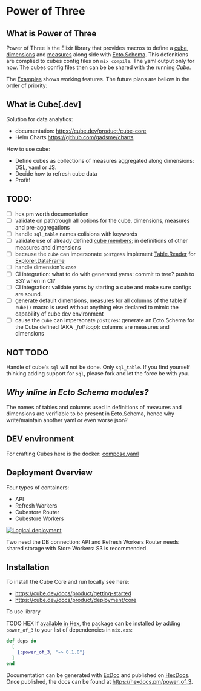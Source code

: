 # Power of Three

## What is Power of Three

Power of Three is the Elixir library that provides macros to define a [cube](https://cube.dev/docs/product/data-modeling/reference/cube), [dimensions](https://cube.dev/docs/product/data-modeling/reference/dimensions) and [measures](https://cube.dev/docs/product/data-modeling/reference/measures) along side with [Ecto.Schema](https://hexdocs.pm/ecto/Ecto.Schema.html).
This defenitions are complied to cubes config files on `mix compile`. The yaml output only for now.
The cubes config files then can be be shared with the running _Cube_.

The [Examples](./lib/example/customer.ex#L27) shows working features. The future plans are bellow in the order of priority:

## What is Cube[.dev]

Solution for data analytics:
 - documentation: https://cube.dev/product/cube-core
 - Helm Charts https://github.com/gadsme/charts

How to use cube:
 - Define cubes as collections of measures aggregated along dimensions: DSL, yaml or JS.
 - Decide how to refresh cube data
 - Profit!

## TODO:
  - [ ] hex.pm worth documentation
  - [ ] validate on pathtrough all options for the cube, dimensions, measures and pre-aggregations
  - [ ] handle `sql_table` names colisions with keywords
  - [ ] validate use of already defined [cube members:](https://cube.dev/docs/product/data-modeling/concepts/calculated-members#members-of-the-same-cube) in definitions of other measures and dimensions
  - [ ] because the `cube` can impersonate `postgres` implement [Table.Reader](https://hexdocs.pm/table/Table.Reader.html) for [Explorer.DataFrame](https://cigrainger.com/introducing-explorer/) 
  - [ ] handle dimension's `case`
  - [ ] CI integration: what to do with generated yams: commit to tree? push to S3? when in CI?
  - [ ] CI integration: validate yams by starting a cube and make sure configs are sound.
  - [ ] generate default dimensions, measures for all columns of the table if `cube()` macro is used without anything else declared to mimic the capability of cube dev environment
  - [ ] cause the `cube` can impersonate `postgres`: generate an Ecto.Schema for the Cube defined (AKA __full loop_): columns are measures and dimensions

## NOT TODO

Handle of cube's `sql` will not be done. Only `sql_table`. If you find yourself thinking adding support for `sql`, please fork and let the force be with you.

## _Why inline in Ecto Schema modules?_ 

The names of tables and columns used in definitions of measures and dimensions are verifiable to be present in Ecto.Schema, hence why write/maintain another yaml or even worse json?

## DEV environment

For crafting Cubes here is the docker: [compose.yaml](./compose.yml)

## Deployment Overview

Four types of containers:
  - API
  - Refresh Workers
  - Cubestore Router
  - Cubestore Workers

[![Logical deployment](https://ucarecdn.com/b4695d0a-46a9-4552-93f8-71309de51a43/)](https://cube.dev/docs/product/deployment)

Two need the DB connection: API and Refresh Workers
Router needs shared storage with Store Workers: S3 is recommended.

## Installation

To install the Cube Core and run locally see here:
  - https://cube.dev/docs/product/getting-started
  - https://cube.dev/docs/product/deployment/core

To use library

TODO HEX
If [available in Hex](https://hex.pm/docs/publish), the package can be installed
by adding `power_of_3` to your list of dependencies in `mix.exs`:

```elixir
def deps do
  [
    {:power_of_3, "~> 0.1.0"}
  ]
end
```

Documentation can be generated with [ExDoc](https://github.com/elixir-lang/ex_doc)
and published on [HexDocs](https://hexdocs.pm). Once published, the docs can
be found at <https://hexdocs.pm/power_of_3>.


